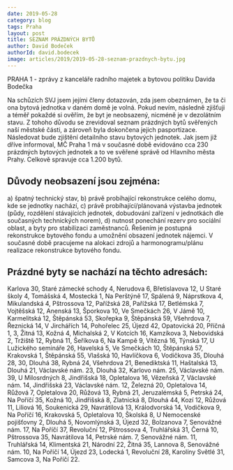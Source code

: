 ```yaml
---
date: 2019-05-28
category: blog
tags: Praha
layout: post
title: SEZNAM PRÁZDNÝCH BYTŮ
author: David Bodeček
authorId: david.bodecek
image: articles/2019/2019-05-28-seznam-prazdnych-bytu.jpg
---
```

 
PRAHA 1 - zprávy z kanceláře radního majetek a bytovou politiku Davida Bodečka

Na schůzích SVJ jsem jejími členy dotazován, zda jsem obeznámen, že ta či ona bytová jednotka v daném domě je volná. Pokud nevím, následně zjišťuji a téměř pokaždé si ověřím, že byt je neobsazený, nicméně je v dezolátním stavu. Z tohoho důvodu se zrevidoval seznam prázdných bytů svěřených naší městské části, a zároveň byla dokončena jejich pasportizace. Následovat bude zjištění detailního stavu bytových jednotek. 
Jak jsem již dříve informoval, MČ Praha 1 má v současné době evidováno cca 230 prázdných bytových jednotek a to ve svěřené správě od Hlavního města Prahy. Celkově spravuje cca 1.200 bytů.

## Důvody neobsazení jsou zejména:

a) špatný technický stav,
b) právě probíhající rekonstrukce celého domu, kde se jednotky nachází,
c) právě probíhající/plánovaná výstavba jednotek (půdy, rozdělení stávajících jednotek, dobudování zařízení v jednotkách dle současných technických norem),
d) nutnost ponechání rezerv pro sociální oblast, a byty pro stabilizaci zaměstnanců. 
Řešením je postupná rekonstrukce bytového fondu a umožnění obsazení jednotek nájemci. V současné době pracujeme na alokaci zdrojů a harmonogramu/plánu realizace rekonstrukce bytového fondu.

## Prázdné byty se nachází na těchto adresách:

Karlova 30, Staré zámecké schody 4, Nerudova 6, Břetislavova 12, U Staré školy 4, Tomášská 4, Mostecká 1, Na Perštýně 17, Spálená 9, Náprstkova 4, Mikulandská 4, Pštrossova 12, Pařížská 28, Pařížská 17, Betlémská 7, Vojtěšská 12, Anenská 13, Šporkova 10, Ve Smečkách 26, V Jámě 10, Karmelitská 12, Štěpánská 53, Skořepka 9, Štěpánská 59, Všehrdova 7, Řeznická 14, V Jirchářích 14, Pohořelec 25, Újezd 42, Opatovická 20, Příčná 1, 3, Žitná 13, Kožná 4, Michalská 2, V Kotcích 16, Kamzíkova 3, Nebovidská 2, Tržiště 12, Rybná 11, Šeříkova 6, Na Kampě 9, Vítězná 16, Týnská 17, U Lužického semináře 26, Havelská 5, Ve Smečkách 10, Štěpánská 57, Krakovská 1, Štěpánská 55, Vlašská 10, Havlíčkova 6, Vodičkova 35, Dlouhá 28, 30, Dlouhá 38, Rybná 24, Všehrdova 21, Benediktská 11, Haštalská 13, Dlouhá 21, Václavské nám. 23, Dlouhá 32, Karlovo nám. 25, Václavské nám. 39, U Milosrdných 8, Jindřišská 18, Opletalova 16, Vězeňská 7, Václavské nám. 14, Jindřišská 23, Václavské nám. 12, Železná 20, Opletalova 14, Růžová 7, Opletalova 20, Růžová 13, Rybná 21, Jeruzalémská 5, Petrská 24, Na Poříčí 35, Kožná 10, Jindřišská 8, Zlatnická 8, Dlouhá 44, Kozí 12, Růžová 11, Liliová 16, Soukenická 29, Navrátilová 13, Králodvorská 14, Vodičkova 9, Na Poříčí 16, Krakovská 5, Opletalova 10, Školská 8, U Nemocenské pojišťovny 2, Dlouhá 5, Novomlýnská 3, Újezd 32, Bolzanova 7, Senovážné nám. 17, Na Poříčí 37, Revoluční 12, Pštrossova 4, Truhlářská 31, Černá 10, Pštrossova 35, Navrátilova 14, Petrské nám. 7, Senovážné nám. 11, Truhlářská 14, Klimentská 21, Národní 22, Žitná 35, Lannova 8, Senovážné nám. 10, Na Poříčí 14, Újezd 23, Lodecká 1, Revoluční 28, Karolíny Světlé 31, Samcova 3, Na Poříčí 22.